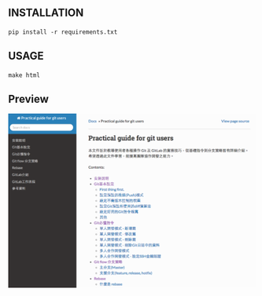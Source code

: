 ## INSTALLATION

```
pip install -r requirements.txt
```

## USAGE

```
make html
```

## Preview

![Preview](./preview.png)

